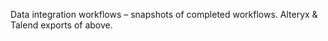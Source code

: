  Data integration workflows – snapshots of completed workflows.
 Alteryx & Talend exports of above.
